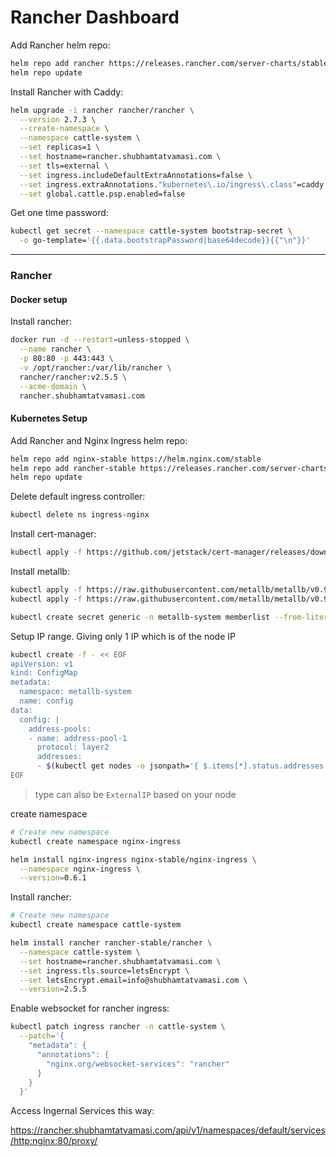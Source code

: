 # Rancher Dashboard

Add Rancher helm repo:
```bash
helm repo add rancher https://releases.rancher.com/server-charts/stable
helm repo update
```

Install Rancher with Caddy:
```bash
helm upgrade -i rancher rancher/rancher \
  --version 2.7.3 \
  --create-namespace \
  --namespace cattle-system \
  --set replicas=1 \
  --set hostname=rancher.shubhamtatvamasi.com \
  --set tls=external \
  --set ingress.includeDefaultExtraAnnotations=false \
  --set ingress.extraAnnotations."kubernetes\.io/ingress\.class"=caddy \
  --set global.cattle.psp.enabled=false
```

Get one time password:
```bash
kubectl get secret --namespace cattle-system bootstrap-secret \
  -o go-template='{{.data.bootstrapPassword|base64decode}}{{"\n"}}'
```


---

### Rancher

#### Docker setup

Install rancher:
```bash
docker run -d --restart=unless-stopped \
  --name rancher \
  -p 80:80 -p 443:443 \
  -v /opt/rancher:/var/lib/rancher \
  rancher/rancher:v2.5.5 \
  --acme-domain \
  rancher.shubhamtatvamasi.com
```

#### Kubernetes Setup

Add Rancher and Nginx Ingress helm repo:
```bash
helm repo add nginx-stable https://helm.nginx.com/stable
helm repo add rancher-stable https://releases.rancher.com/server-charts/stable
helm repo update
```

Delete default ingress controller:
```bash
kubectl delete ns ingress-nginx
```

Install cert-manager:
```bash
kubectl apply -f https://github.com/jetstack/cert-manager/releases/download/v1.1.0/cert-manager.yaml
```

Install metallb:
```bash
kubectl apply -f https://raw.githubusercontent.com/metallb/metallb/v0.9.5/manifests/namespace.yaml
kubectl apply -f https://raw.githubusercontent.com/metallb/metallb/v0.9.5/manifests/metallb.yaml

kubectl create secret generic -n metallb-system memberlist --from-literal=secretkey="$(openssl rand -base64 128)"
```

Setup IP range. Giving only 1 IP which is of the node IP
```bash
kubectl create -f - << EOF
apiVersion: v1
kind: ConfigMap
metadata:
  namespace: metallb-system
  name: config
data:
  config: |
    address-pools:
    - name: address-pool-1
      protocol: layer2
      addresses:
      - $(kubectl get nodes -o jsonpath='{ $.items[*].status.addresses[?(@.type=="InternalIP")].address }')/32
EOF
```
> type can also be `ExternalIP` based on your node

create namespace
```bash
# Create new namespace
kubectl create namespace nginx-ingress

helm install nginx-ingress nginx-stable/nginx-ingress \
  --namespace nginx-ingress \
  --version=0.6.1
```

Install rancher:
```bash
# Create new namespace
kubectl create namespace cattle-system

helm install rancher rancher-stable/rancher \
  --namespace cattle-system \
  --set hostname=rancher.shubhamtatvamasi.com \
  --set ingress.tls.source=letsEncrypt \
  --set letsEncrypt.email=info@shubhamtatvamasi.com \
  --version=2.5.5
```

Enable websocket for rancher ingress:
```bash
kubectl patch ingress rancher -n cattle-system \
  --patch='{
    "metadata": {
      "annotations": {
        "nginx.org/websocket-services": "rancher"
      }
    }
  }'
```

Access Ingernal Services this way:

https://rancher.shubhamtatvamasi.com/api/v1/namespaces/default/services/http:nginx:80/proxy/


